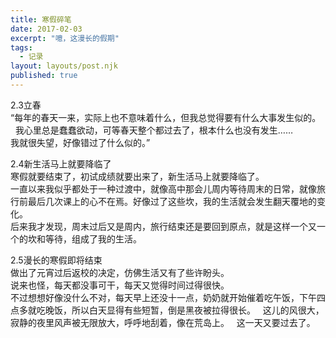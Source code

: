 ```yaml
---
title: 寒假碎笔
date: 2017-02-03
excerpt: "噫，这漫长的假期"
tags:
  - 记录
layout: layouts/post.njk
published: true
---
```

2.3立春  
“每年的春天一来，实际上也不意味着什么，但我总觉得要有什么大事发生似的。  
我心里总是蠢蠢欲动，可等春天整个都过去了，根本什么也没有发生……  
我就很失望，好像错过了什么似的。”  
  
2.4新生活马上就要降临了  
寒假就要结束了，初试成绩就要出来了，新生活马上就要降临了。  
一直以来我似乎都处于一种过渡中，就像高中那会儿周内等待周末的日常，就像旅行前最后几次课上的心不在焉。好像过了这些坎，我的生活就会发生翻天覆地的变化。  
后来我才发现，周末过后又是周内，旅行结束还是要回到原点，就是这样一个又一个的坎和等待，组成了我的生活。  
  
2.5漫长的寒假即将结束  
做出了元宵过后返校的决定，仿佛生活又有了些许盼头。  
说来也怪，每天都没事可干，每天又觉得时间过得很快。  
不过想想好像没什么不对，每天早上还没十一点，奶奶就开始催着吃午饭，下午四点多就吃晚饭，所以白天显得有些短暂，倒是黑夜被拉得很长。  
这儿的风很大，寂静的夜里风声被无限放大，呼呼地刮着，像在荒岛上。  
这一天又要过去了。  
